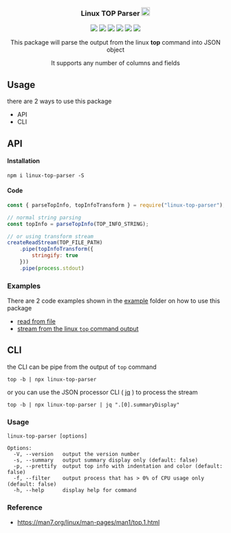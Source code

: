 <div align="center">
  <h3 align="center">Linux TOP Parser <img src='https://static.npmjs.com/255a118f56f5346b97e56325a1217a16.svg' width='20'></h3>
  <img src="https://img.shields.io/npm/v/linux-top-parser?label=linux-top-parser">
  <img src="https://img.shields.io/github/actions/workflow/status/sweetim/linux-top-parser/build-and-test.yml">
  <img src="https://sonarcloud.io/api/project_badges/measure?project=sweetim_linux-top-parser&metric=security_rating">
  <img src="https://sonarcloud.io/api/project_badges/measure?project=sweetim_linux-top-parser&metric=reliability_rating">
  <img src="https://api-public.service.runforesight.com/api/v1/badge/success?repoId=2f6249b7-0e9f-4e61-b1cd-64f9eb6c2fd9">
  <img src="https://sonarcloud.io/api/project_badges/measure?project=sweetim_linux-top-parser&metric=coverage">

</br>
  <p>This package will parse the output from the linux <strong>top</strong> command into JSON object</p>
  <p>It supports any number of columns and fields</p>
</div>

## Usage

there are 2 ways to use this package
- API
- CLI

## API

#### Installation

```
npm i linux-top-parser -S
```

#### Code

```js
const { parseTopInfo, topInfoTransform } = require("linux-top-parser");

// normal string parsing
const topInfo = parseTopInfo(TOP_INFO_STRING);

// or using transform stream
createReadStream(TOP_FILE_PATH)
    .pipe(topInfoTransform({
        stringify: true
    }))
    .pipe(process.stdout)
```

### Examples

There are 2 code examples shown in the [example](https://github.com/sweetim/linux-top-parser/tree/master/example) folder on how to use this package
- [read from file](https://github.com/sweetim/linux-top-parser/blob/master/example/read-from-file.ts)
- [stream from the linux `top` command output](https://github.com/sweetim/linux-top-parser/blob/master/example/stream-from-top-command.ts)

## CLI

the CLI can be pipe from the output of `top` command

```
top -b | npx linux-top-parser
```
or you can use the JSON processor CLI ( [jq](https://github.com/stedolan/jq) ) to process the stream

```
top -b | npx linux-top-parser | jq ".[0].summaryDisplay"
```
### Usage

```
linux-top-parser [options]

Options:
  -V, --version   output the version number
  -s, --summary   output summary display only (default: false)
  -p, --prettify  output top info with indentation and color (default: false)
  -f, --filter    output process that has > 0% of CPU usage only (default: false)
  -h, --help      display help for command
```

### Reference
- https://man7.org/linux/man-pages/man1/top.1.html


<!-- MARKDOWN LINKS & IMAGES -->
<!-- https://www.markdownguide.org/basic-syntax/#reference-style-links -->
[npm-shield]: https://img.shields.io/npm/v/linux-top-parser?label=linux-top-parser
[npm-url]: https://www.npmjs.com/package/linux-top-parser
[github-workflow-shield]: https://img.shields.io/github/actions/workflow/status/sweetim/linux-top-parser/build-and-test.yml
[github-workflow-url]: https://github.com/sweetim/linux-top-parser/actions/workflows/build-and-test.yml
[security-shield]: https://sonarcloud.io/api/project_badges/measure?project=sweetim_linux-top-parser&metric=security_rating
[security-url]: https://sonarcloud.io/summary/new_code?id=sweetim_linux-top-parser
[reliability-shield]: https://sonarcloud.io/api/project_badges/measure?project=sweetim_linux-top-parser&metric=reliability_rating
[reliability-url]: https://sonarcloud.io/summary/new_code?id=sweetim_linux-top-parser
[foresight-shield]: https://api-public.service.runforesight.com/api/v1/badge/success?repoId=2f6249b7-0e9f-4e61-b1cd-64f9eb6c2fd9
[foresight-url]: https://app.runforesight.com/repositories/github/sweetim/linux-top-parser/pull-requests
[coverage-shield]: https://sonarcloud.io/api/project_badges/measure?project=sweetim_linux-top-parser&metric=coverage
[coverage-url]: https://sonarcloud.io/summary/new_code?id=sweetim_linux-top-parser
